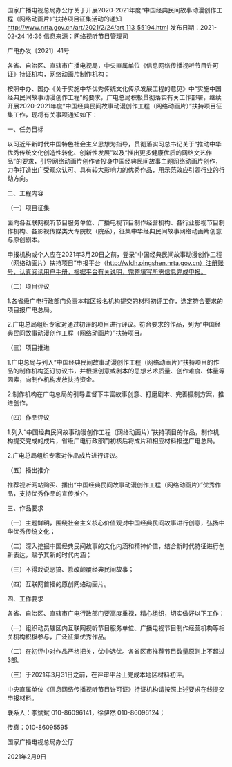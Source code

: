 国家广播电视总局办公厅关于开展2020-2021年度“中国经典民间故事动漫创作工程（网络动画片）”扶持项目征集活动的通知 
http://www.nrta.gov.cn/art/2021/2/24/art_113_55194.html
发布日期：2021-02-24 16:36 	信息来源：网络视听节目管理司  

广电办发〔2021〕41号

各省、自治区、直辖市广播电视局，中央直属单位《信息网络传播视听节目许可证》持证机构，网络动画片制作机构：

按照中办、国办《关于实施中华优秀传统文化传承发展工程的意见》中“实施中国经典民间故事动漫创作工程”的要求，广电总局积极贯彻落实有关工作部署，继续开展2020-2021年度“中国经典民间故事动漫创作工程（网络动画片）”扶持项目征集工作，现将有关事项通知如下：

一、任务目标

以习近平新时代中国特色社会主义思想为指导，贯彻落实习总书记关于“推动中华优秀传统文化创造性转化、创新性发展”以及“推出更多健康优质的网络文艺作品”的要求，引导网络动画片创作者投身中国经典民间故事主题网络动画片创作，力争打造出广受观众认可、具有较大影响力的优秀作品，用示范效应引领行业的行动方向。

二、工程内容

（一）项目征集

面向各互联网视听节目服务单位、广播电视节目制作经营机构、各行业影视节目制作机构、各影视传媒类大专院校（院系），征集中华经典民间故事网络动画片创意与原创剧本。

申报机构或个人应在2021年3月20日之前，登录“中国经典民间故事动漫创作工程（网络动画片）扶持项目”申报平台（http://wldh.pingshen.nrta.gov.cn）注册账号，认真阅读用户手册，根据平台有关说明，完整填写所需信息完成申报。

（二）项目评议

1.各省级广电行政部门负责本辖区报名机构提交的材料初评工作，选定符合要求的项目报广电总局。

2.广电总局组织专家对通过初评的项目进行评议。符合要求的作品，列为“中国经典民间故事动漫创作工程（网络动画片）”扶持项目。

（三）项目推进

1.广电总局与列入“中国经典民间故事动漫创作工程（网络动画片）”扶持项目的作品的制作机构签订协议书，并根据创意或剧本的思想艺术质量、创作难度、体量等因素，向制作机构发放扶持资金。

2.制作机构在广电总局的引导监督下丰富故事创意、打磨剧本、完善摄制方案，推进创作。

（四）作品评议

1.列入“中国经典民间故事动漫创作工程（网络动画片）”扶持项目的作品，制作机构提交完成的成片，省级广电行政部门初核后将成片和相应材料报送广电总局。

2.广电总局组织专家对作品成片进行评议。

（五）播出推介

推荐视听网站购买、播出“中国经典民间故事动漫创作工程（网络动画片）”优秀作品，支持优秀作品的宣传推介。

三、作品要求

（一）主题鲜明，围绕社会主义核心价值观对中国经典民间故事进行创意，弘扬中华优秀传统文化；

（二）深入挖掘中国经典民间故事的文化内涵和精神价值，结合新时代特征进行创新表达，赋予其新的时代内涵；

（三）不得戏说恶搞、篡改颠覆经典民间故事；

（四）互联网首播的原创网络动画片。

四、工作要求

各省、自治区、直辖市广电行政部门要高度重视，精心组织，切实做好以下工作：

（一）组织动员辖区内互联网视听节目服务单位、广播电视节目制作经营机构等相关机构积极参与，广泛征集优秀作品。

（二）在初评中对作品严格把关，优中选优。各省区市推荐节目数量原则上不超过3部。

（三）于2021年3月31日之前，在评审平台上完成本地区材料初评。

中央直属单位《信息网络传播视听节目许可证》持证机构请按照上述要求在线提交申报材料。

联系人：李斌斌 010-86096141，徐伊然 010-86096124；

传真：010-86095595



国家广播电视总局办公厅

2021年2月9日　　 